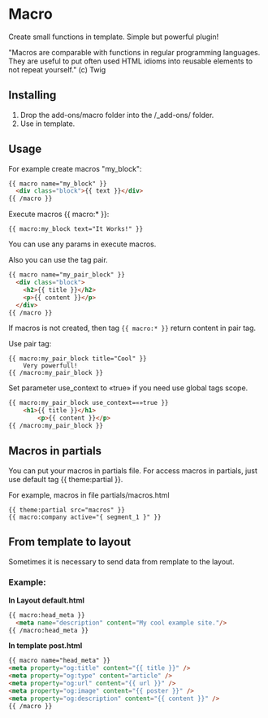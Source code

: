 Macro
==============

Create small functions in template. Simple but powerful plugin!

"Macros are comparable with functions in regular programming languages. They are useful to put often used HTML idioms into reusable elements to not repeat yourself." (c) Twig

Installing
----------
1. Drop the add-ons/macro folder into the /_add-ons/ folder.
2. Use in template.


Usage
-----

For example create macros "my_block":

```html
{{ macro name="my_block" }}
  <div class="block">{{ text }}</div>
{{ /macro }}
```

Execute macros {{ macro:* }}:

```
{{ macro:my_block text="It Works!" }}
```

You can use any params in execute macros.

Also you can use the tag pair.

```html
{{ macro name="my_pair_block" }}
  <div class="block">
    <h2>{{ title }}</h2>
    <p>{{ content }}</p>
  </div>
{{ /macro }}
```

If macros is not created, then tag `{{ macro:* }}` return content in pair tag.

Use pair tag:

```
{{ macro:my_pair_block title="Cool" }}
    Very powerfull!  
{{ /macro:my_pair_block }}
```
Set parameter use_context to «true» if you need use global tags scope.

```html
{{ macro:my_pair_block use_context=«»true }}
    <h1>{{ title }}</h1>
		<p>{{ content }}</p> 
{{ /macro:my_pair_block }}
```


Macros in partials
------------------

You can put your macros in partials file. For access macros in partials, just use default tag {{ theme:partial }}.

For example, macros in file partials/macros.html

```
{{ theme:partial src="macros" }}
{{ macro:company active="{ segment_1 }" }}
```

From template to layout
-----------------------

Sometimes it is necessary to send data from remplate to the layout.

### Example:

**In Layout default.html**

```html
{{ macro:head_meta }}
  <meta name="description" content="My cool example site."/>
{{ /macro:head_meta }}
```

**In template post.html**

```html
{{ macro name="head_meta" }}
<meta property="og:title" content="{{ title }}" />
<meta property="og:type" content="article" />
<meta property="og:url" content="{{ url }}" />
<meta property="og:image" content="{{ poster }}" />
<meta property="og:description" content="{{ content }}" />
{{ /macro }}
```
